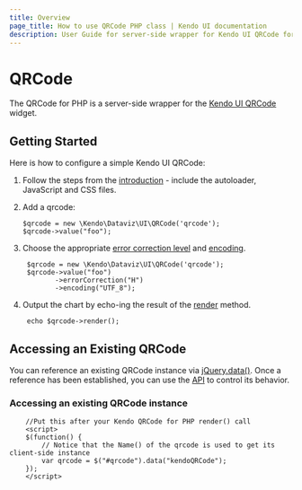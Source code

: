 ```yaml
---
title: Overview
page_title: How to use QRCode PHP class | Kendo UI documentation
description: User Guide for server-side wrapper for Kendo UI QRCode for PHP.
---
```


# QRCode

The QRCode for PHP is a server-side wrapper for the [Kendo UI QRCode](/api/web/qrcode) widget.

## Getting Started

Here is how to configure a simple Kendo UI QRCode:

1. Follow the steps from the [introduction](/php/introduction) - include the autoloader, JavaScript and CSS files.

1.  Add a qrcode:

        $qrcode = new \Kendo\Dataviz\UI\QRCode('qrcode');
        $qrcode->value("foo");

1. Choose the appropriate [error correction level](/api/dataviz/qrcode#configuration-errorCorrection) and [encoding](/api/dataviz/qrcode#configuration-encoding).

        $qrcode = new \Kendo\Dataviz\UI\QRCode('qrcode');
        $qrcode->value("foo")
               ->errorCorrection("H")
               ->encoding("UTF_8");

1. Output the chart by echo-ing the result of the [render](/api/wrappers/php/Kendo/UI/Widget#render) method.

        echo $qrcode->render();

## Accessing an Existing QRCode

You can reference an existing QRCode instance via [jQuery.data()](http://api.jquery.com/jQuery.data/).
Once a reference has been established, you can use the [API](/api/web/qrcode#methods) to control its behavior.


### Accessing an existing QRCode instance

        //Put this after your Kendo QRCode for PHP render() call
        <script>
        $(function() {
            // Notice that the Name() of the qrcode is used to get its client-side instance
            var qrcode = $("#qrcode").data("kendoQRCode");
        });
        </script>
